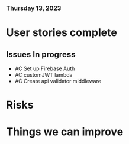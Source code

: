 ### Thursday 13, 2023

# User stories complete

## Issues In progress

- AC  Set up Firebase Auth 
- AC  customJWT lambda
- AC  Create api validator middleware
 
# Risks



# Things we can improve
